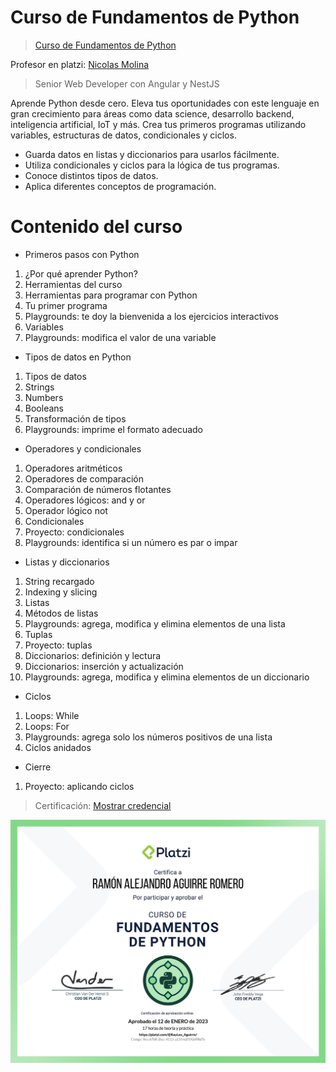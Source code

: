 # Curso de Fundamentos de Python

> <a href="https://platzi.com/cursos/python/?school=_escuela_escuela-datos_">Curso de Fundamentos de Python</a>

Profesor en platzi: <a href="https://github.com/nicobytes">Nicolas Molina</a>

> Senior Web Developer con Angular y NestJS

Aprende Python desde cero. Eleva tus oportunidades con este lenguaje en gran crecimiento para áreas como data science, desarrollo backend, inteligencia artificial, IoT y más. Crea tus primeros programas utilizando variables, estructuras de datos, condicionales y ciclos.

- Guarda datos en listas y diccionarios para usarlos fácilmente.
- Utiliza condicionales y ciclos para la lógica de tus programas.
- Conoce distintos tipos de datos.
- Aplica diferentes conceptos de programación.

# Contenido del curso

- Primeros pasos con Python

1. ¿Por qué aprender Python?
2. Herramientas del curso
3. Herramientas para programar con Python
4. Tu primer programa
5. Playgrounds: te doy la bienvenida a los ejercicios interactivos
6. Variables
7. Playgrounds: modifica el valor de una variable

- Tipos de datos en Python

1. Tipos de datos
2. Strings
3. Numbers
4. Booleans
5. Transformación de tipos
6. Playgrounds: imprime el formato adecuado

- Operadores y condicionales

1. Operadores aritméticos
2. Operadores de comparación
3. Comparación de números flotantes
4. Operadores lógicos: and y or
5. Operador lógico not
6. Condicionales
7. Proyecto: condicionales
8. Playgrounds: identifica si un número es par o impar

- Listas y diccionarios

1. String recargado
2. Indexing y slicing
3. Listas
4. Métodos de listas
5. Playgrounds: agrega, modifica y elimina elementos de una lista
6. Tuplas
7. Proyecto: tuplas
8. Diccionarios: definición y lectura
9. Diccionarios: inserción y actualización
10. Playgrounds: agrega, modifica y elimina elementos de un diccionario

- Ciclos

1. Loops: While
2. Loops: For
3. Playgrounds: agrega solo los números positivos de una lista
4. Ciclos anidados

- Cierre

1. Proyecto: aplicando ciclos

> <span>Certificación: <a href="https://platzi.com/p/RayLex_Aguirre/curso/4227-python/diploma/detalle/">Mostrar credencial</a></span>

![Certificado](img/Fundamentos_de_Python.jpg)
